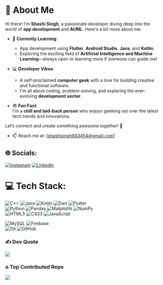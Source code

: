 # 👋 About Me  

Hi there! I'm **Shashi Singh**, a passionate developer diving deep into the world of **app development** and **AI/ML**. Here's a bit more about me:  

- 🌱 **Currently Learning**:  
  - App development using **Flutter**, **Android Studio**, **Java**, and **Kotlin**.  
  - Exploring the exciting field of **Artificial Intelligence and Machine Learning**—always open to learning more if someone can guide me!  

- 💻 **Developer Vibes**:  
  - A self-proclaimed **computer geek** with a love for building creative and functional software.  
  - I'm all about coding, problem-solving, and exploring the ever-evolving **development sector**.  

- 😎 **Fun Fact**:  
  I'm a **chill and laid-back person** who enjoys geeking out over the latest tech trends and innovations.  

Let’s connect and create something awesome together! 🚀  
- 📫 Reach me at: [shashisingh843454@gmail.com]

## 🌐 Socials:
[![Instagram](https://img.shields.io/badge/Instagram-%23E4405F.svg?logo=Instagram&logoColor=white)](https://instagram.com/shashisingh_8434) [![LinkedIn](https://img.shields.io/badge/LinkedIn-%230077B5.svg?logo=linkedin&logoColor=white)](https://linkedin.com/in/shashisingh8434) 

# 💻 Tech Stack:
![C++](https://img.shields.io/badge/c++-%2300599C.svg?style=for-the-badge&logo=c%2B%2B&logoColor=white) ![Java](https://img.shields.io/badge/java-%23ED8B00.svg?style=for-the-badge&logo=openjdk&logoColor=white) ![Kotlin](https://img.shields.io/badge/kotlin-%237F52FF.svg?style=for-the-badge&logo=kotlin&logoColor=white) ![Dart](https://img.shields.io/badge/dart-%230175C2.svg?style=for-the-badge&logo=dart&logoColor=white) ![Flutter](https://img.shields.io/badge/Flutter-%2302569B.svg?style=for-the-badge&logo=Flutter&logoColor=white)  
![Python](https://img.shields.io/badge/python-3670A0?style=for-the-badge&logo=python&logoColor=ffdd54) ![Pandas](https://img.shields.io/badge/pandas-%23150458.svg?style=for-the-badge&logo=pandas&logoColor=white) ![Matplotlib](https://img.shields.io/badge/Matplotlib-%23ffffff.svg?style=for-the-badge&logo=Matplotlib&logoColor=black) ![NumPy](https://img.shields.io/badge/numpy-%23013243.svg?style=for-the-badge&logo=numpy&logoColor=white)   
![HTML5](https://img.shields.io/badge/html5-%23E34F26.svg?style=for-the-badge&logo=html5&logoColor=white) ![CSS3](https://img.shields.io/badge/css3-%231572B6.svg?style=for-the-badge&logo=css3&logoColor=white) ![JavaScript](https://img.shields.io/badge/javascript-%23323330.svg?style=for-the-badge&logo=javascript&logoColor=%23F7DF1E)  
  
![MySQL](https://img.shields.io/badge/mysql-4479A1.svg?style=for-the-badge&logo=mysql&logoColor=white) ![Firebase](https://img.shields.io/badge/firebase-%23039BE5.svg?style=for-the-badge&logo=firebase)  
![Git](https://img.shields.io/badge/git-%23F05033.svg?style=for-the-badge&logo=git&logoColor=white) ![GitHub](https://img.shields.io/badge/github-%23121011.svg?style=for-the-badge&logo=github&logoColor=white)


### ✍️ Dev Quote
![](https://quotes-github-readme.vercel.app/api?type=horizontal&theme=radical)

### 🔝 Top Contributed Repo
![](https://github-contributor-stats.vercel.app/api?username=ShashiSingh8434&limit=5&theme=dark&combine_all_yearly_contributions=true)

<!-- Proudly created with GPRM ( https://gprm.itsvg.in ) -->
